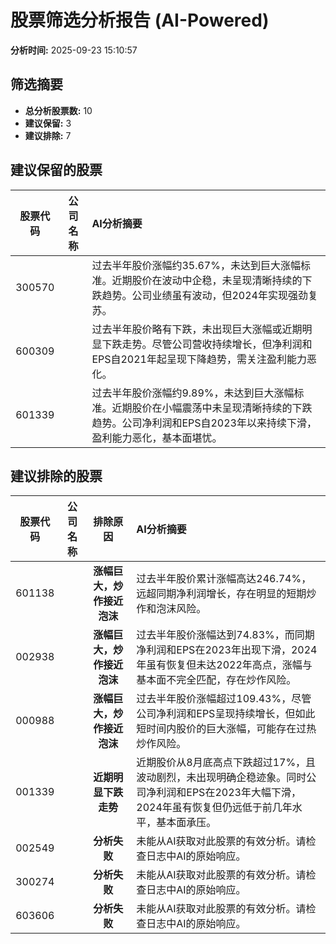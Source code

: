 # 股票筛选分析报告 (AI-Powered)

**分析时间:** 2025-09-23 15:10:57

## 筛选摘要

- **总分析股票数:** 10
- **建议保留:** 3
- **建议排除:** 7

## 建议保留的股票

| 股票代码 | 公司名称 | AI分析摘要 |
|:---:|:---:|:---|
| 300570 |  | 过去半年股价涨幅约35.67%，未达到巨大涨幅标准。近期股价在波动中企稳，未呈现清晰持续的下跌趋势。公司业绩虽有波动，但2024年实现强劲复苏。 |
| 600309 |  | 过去半年股价略有下跌，未出现巨大涨幅或近期明显下跌走势。尽管公司营收持续增长，但净利润和EPS自2021年起呈现下降趋势，需关注盈利能力恶化。 |
| 601339 |  | 过去半年股价涨幅约9.89%，未达到巨大涨幅标准。近期股价在小幅震荡中未呈现清晰持续的下跌趋势。公司净利润和EPS自2023年以来持续下滑，盈利能力恶化，基本面堪忧。 |

## 建议排除的股票

| 股票代码 | 公司名称 | 排除原因 | AI分析摘要 |
|:---:|:---:|:---:|:---|
| 601138 |  | **涨幅巨大，炒作接近泡沫** | 过去半年股价累计涨幅高达246.74%，远超同期净利润增长，存在明显的短期炒作和泡沫风险。 |
| 002938 |  | **涨幅巨大，炒作接近泡沫** | 过去半年股价涨幅达到74.83%，而同期净利润和EPS在2023年出现下滑，2024年虽有恢复但未达2022年高点，涨幅与基本面不完全匹配，存在炒作风险。 |
| 000988 |  | **涨幅巨大，炒作接近泡沫** | 过去半年股价涨幅超过109.43%，尽管公司净利润和EPS呈现持续增长，但如此短时间内股价的巨大涨幅，可能存在过热炒作风险。 |
| 001339 |  | **近期明显下跌走势** | 近期股价从8月底高点下跌超过17%，且波动剧烈，未出现明确企稳迹象。同时公司净利润和EPS在2023年大幅下滑，2024年虽有恢复但仍远低于前几年水平，基本面承压。 |
| 002549 |  | **分析失败** | 未能从AI获取对此股票的有效分析。请检查日志中AI的原始响应。 |
| 300274 |  | **分析失败** | 未能从AI获取对此股票的有效分析。请检查日志中AI的原始响应。 |
| 603606 |  | **分析失败** | 未能从AI获取对此股票的有效分析。请检查日志中AI的原始响应。 |
